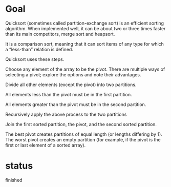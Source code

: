 # Goal

Quicksort (sometimes called partition-exchange sort) is an efficient sorting algorithm. When implemented well, it can be about two or three times faster than its main competitors, merge sort and heapsort.

It is a comparison sort, meaning that it can sort items of any type for which a “less-than” relation is defined.

Quicksort uses these steps.

Choose any element of the array to be the pivot. There are multiple ways of selecting a pivot; explore the options and note their advantages.

Divide all other elements (except the pivot) into two partitions.

All elements less than the pivot must be in the first partition.

All elements greater than the pivot must be in the second partition.

Recursively apply the above process to the two partitions

Join the first sorted partition, the pivot, and the second sorted partition.

The best pivot creates partitions of equal length (or lengths differing by 1). The worst pivot creates an empty partition (for example, if the pivot is the first or last element of a sorted array).

# status

finished
